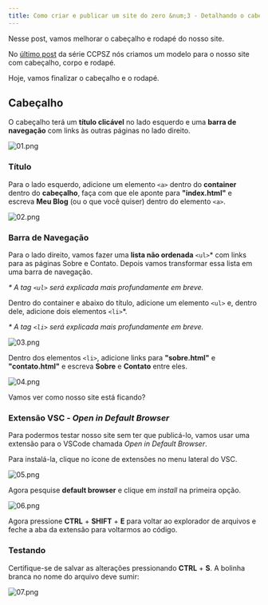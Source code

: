 ```yaml
---
title: Como criar e publicar um site do zero &num;3 - Detalhando o cabeçalho e rodapé
---
```

Nesse post, vamos melhorar o cabeçalho e rodapé do nosso site.

<!--more-->

No [último post](https://heitormvl.github.io/easycoding/blog/2020/08/10/como-criar-um-site-do-zero-pt2/) da série CCPSZ nós criamos um modelo para o nosso site com cabeçalho, corpo e rodapé.

Hoje, vamos finalizar o cabeçalho e o rodapé.

## Cabeçalho

O cabeçalho terá um **título clicável** no lado esquerdo e uma **barra de navegação** com links às outras páginas no lado direito.

![01.png](https://heitormvl.github.io/easycoding/images/ccsz3/01.png)

### Título

Para o lado esquerdo, adicione um elemento `<a>` dentro do **container** dentro do **cabeçalho**, faça com que ele aponte para **"index.html"** e escreva **Meu Blog** (ou o que você quiser) dentro do elemento `<a>`.

![02.png](https://heitormvl.github.io/easycoding/images/ccsz3/02.png)

### Barra de Navegação

Para o lado direito, vamos fazer uma **lista não ordenada** `<ul>`* com links para as páginas Sobre e Contato. Depois vamos transformar essa lista em uma barra de navegação.

*\* A tag `<ul>` será explicada mais profundamente em breve.*

Dentro do container e abaixo do título, adicione um elemento `<ul>` e, dentro dele, adicione dois elementos `<li>`*.

*\* A tag `<li>` será explicada mais profundamente em breve.*

![03.png](https://heitormvl.github.io/easycoding/images/ccsz3/03.png)

Dentro dos elementos `<li>`, adicione links para **"sobre.html"** e **"contato.html"** e escreva **Sobre** e **Contato** entre eles.

![04.png](https://heitormvl.github.io/easycoding/images/ccsz3/04.png)

Vamos ver como nosso site está ficando?

### Extensão VSC - *Open in Default Browser*

Para podermos testar nosso site sem ter que publicá-lo, vamos usar uma extensão para o VSCode chamada *Open in Default Browser*.

Para instalá-la, clique no ícone de extensões no menu lateral do VSC.

![05.png](https://heitormvl.github.io/easycoding/images/ccsz3/05.png)

Agora pesquise **default browser** e clique em *install* na primeira opção.

![06.png](https://heitormvl.github.io/easycoding/images/ccsz3/06.png)

Agora pressione **CTRL** + **SHIFT** + **E** para voltar ao explorador de arquivos e feche a aba da extensão para voltarmos ao código.

### Testando

Certifique-se de salvar as alterações pressionando **CTRL** + **S**. A bolinha branca no nome do arquivo deve sumir:

![07.png](https://heitormvl.github.io/easycoding/images/ccsz3/07.png)

